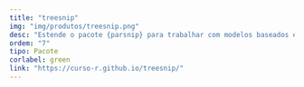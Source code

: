 ```yaml
---
title: "treesnip"
img: "img/produtos/treesnip.png"
desc: "Estende o pacote {parsnip} para trabalhar com modelos baseados em árvores."
ordem: "7"
tipo: Pacote
corlabel: green
link: "https://curso-r.github.io/treesnip/"
---
```


<!--
# # planejamento
# 
# - auth0
# - treesnip
# - shinyhttr
# - livro
# - zen do R
# - decryptr
# - rightgbm
# - kuber
# - bltm
# - wavesurfer
# - pesqEle
# 
# # o que precisamos fazer?
# 
# - copiar a estrutura de cursos
# 
# - imagem
# - descrição
# - nome
-->
